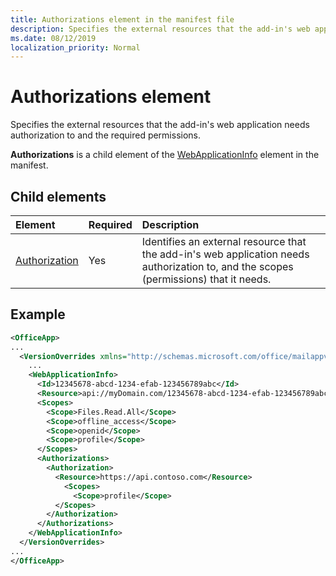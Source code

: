 ```yaml
---
title: Authorizations element in the manifest file
description: Specifies the external resources that the add-in's web application needs authorization to and the required permissions.
ms.date: 08/12/2019
localization_priority: Normal
---
```


# Authorizations element

Specifies the external resources that the add-in's web application needs authorization to and the required permissions.

**Authorizations** is a child element of the [WebApplicationInfo](webapplicationinfo.md) element in the manifest.

## Child elements

|  Element |  Required  |  Description  |
|:-----|:-----|:-----|
|  [Authorization](authorization.md)                |  Yes     |   Identifies an external resource that the add-in's web application needs authorization to, and the scopes (permissions) that it needs. |

## Example

```xml
<OfficeApp>
...
  <VersionOverrides xmlns="http://schemas.microsoft.com/office/mailappversionoverrides" xsi:type="VersionOverridesV1_0">
    ...
    <WebApplicationInfo>
      <Id>12345678-abcd-1234-efab-123456789abc</Id>
      <Resource>api://myDomain.com/12345678-abcd-1234-efab-123456789abc</Resource>
      <Scopes>
        <Scope>Files.Read.All</Scope>
        <Scope>offline_access</Scope>
        <Scope>openid</Scope>
        <Scope>profile</Scope>
      </Scopes>
      <Authorizations>
        <Authorization>
          <Resource>https://api.contoso.com</Resource>
            <Scopes>
              <Scope>profile</Scope>
          </Scopes>
        </Authorization>
      </Authorizations>
    </WebApplicationInfo>
  </VersionOverrides>
...
</OfficeApp>
```
